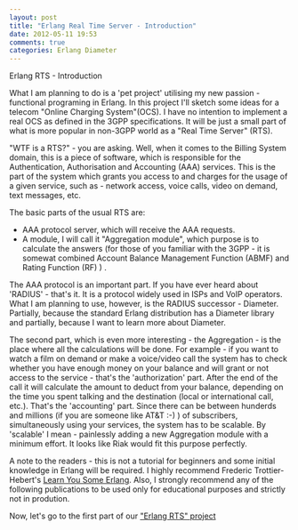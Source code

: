 ```yaml
---
layout: post
title: "Erlang Real Time Server - Introduction"
date: 2012-05-11 19:53
comments: true
categories: Erlang Diameter
---
```


Erlang RTS - Introduction

What I am planning to do is a 'pet project' utilising my new passion - functional programing in Erlang. In this project I'll sketch some ideas for a telecom "Online Charging System"(OCS). I have no intention to implement a real OCS as defined in the 3GPP specifications. It will be just a small part of what is more popular in non-3GPP world as a "Real Time Server" (RTS). 

"WTF is a RTS?" - you are asking. Well, when it comes to the Billing System domain, this is a piece of software, which is responsible for the Authentication, Authorisation and Accounting (AAA) services. This is the part of the system which grants you access to and charges for the usage of a given service, such as - network access, voice calls, video on demand, text messages, etc. 
  
The basic parts of the usual RTS are: 

* AAA protocol server, which will receive the AAA requests.
* A module, I will call it "Aggregation module", which purpose is to calculate the answers (for those of you familiar with the 3GPP - it is somewat combined Account Balance Management Function (ABMF) and Rating Function (RF) ) .

The AAA protocol is an important part. If you have ever heard about 'RADIUS' - that's it. It is a protocol widely used in ISPs and VoIP operators. What I am planning to use, however, is the RADIUS successor - Diameter. Partially, because the standard Erlang distribution has a Diameter library and partially, because I want to learn more about Diameter. 

The second part, which is even more interesting - the Aggregation - is the place where all the calculations will be done. For example - if you want to watch a film on demand or make a voice/video call the system has to check whether you have enough money on your balance and will grant or not access to the service - that's the 'authorization' part. After the end of the call it will calculate the amount to deduct from your balance, depending on the time you spent talking and the destination (local or international call, etc.). That's the 'accounting' part. Since there can be between hunderds and millions (if you are someone like AT&T :-)  ) of subscribers, simultaneously using your services, the system has to be scalable. By 'scalable' I mean - painlessly adding a new Aggregation module with a minimum effort. It looks like Riak would fit this purpose perfectly.

A note to the readers - this is not a tutorial for beginners and some initial knowledge in Erlang will be required. I highly recommend Frederic Trottier-Hebert's [Learn You Some Erlang](http://learnyousomeerlang.com). Also, I strongly recommend any of the following publications to be used only for educational purposes and strictly not in prodution.

Now, let's go to the first part of our ["Erlang RTS" project](http://vas.io/blog/2012/05/13/erlang-real-time-server-part-1-diameter-server/)
